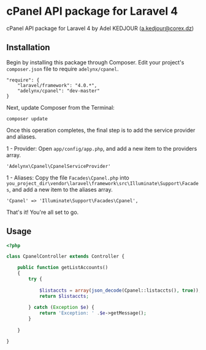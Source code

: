 cPanel API package for Laravel 4
======

cPanel API package for Laravel 4 by Adel KEDJOUR (a.kedjour@corex.dz) 


## Installation

Begin by installing this package through Composer. Edit your project's `composer.json` file to require `adelynx/cpanel`.

    "require": {
  		"laravel/framework": "4.0.*",
		"adelynx/cpanel": "dev-master"
	}

Next, update Composer from the Terminal:

    composer update

Once this operation completes, the final step is to add the service provider and aliases. 

1 - Provider: 
	Open `app/config/app.php`, and add a new item to the providers array.

    'Adelynx\Cpanel\CpanelServiceProvider'

1 - Aliases: 
	Copy the file `Facades\Cpanel.php` into `you_project_dir\vendor\laravel\framework\src\Illuminate\Support\Facades`, and add a new item to the aliases array.

    'Cpanel' => 'Illuminate\Support\Facades\Cpanel',
	
That's it! You're all set to go.

## Usage

```php
<?php

class CpanelController extends Controller {

	public function getListAccounts()
	{        
        try {
		
			$listaccts = array(json_decode(Cpanel::listaccts(), true));
            return $listaccts;
			
        } catch (Exception $e) {
            return 'Exception: ' .$e->getMessage();
        }		
        
	}

}
```


